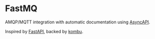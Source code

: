 # FastMQ

AMQP/MQTT integration with automatic documentation using [AsyncAPI](https://asyncapi.io).

Inspired by [FastAPI](https://github.com/tiangolo/fastapi), backed by [kombu](https://github.com/celery/kombu).

